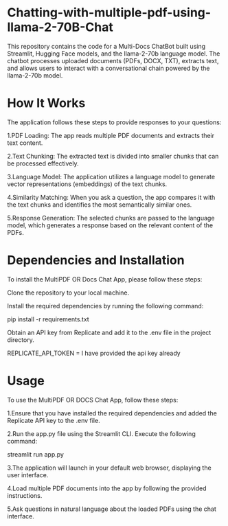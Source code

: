 # Chatting-with-multiple-pdf-using-llama-2-70B-Chat
This repository contains the code for a Multi-Docs ChatBot built using Streamlit, Hugging Face models, and the llama-2-70b language model. The chatbot processes uploaded documents (PDFs, DOCX, TXT), extracts text, and allows users to interact with a conversational chain powered by the llama-2-70b model. 

# How It Works
The application follows these steps to provide responses to your questions:

1.PDF Loading: The app reads multiple PDF documents and extracts their text content.

2.Text Chunking: The extracted text is divided into smaller chunks that can be processed effectively.

3.Language Model: The application utilizes a language model to generate vector representations (embeddings) of the text chunks.

4.Similarity Matching: When you ask a question, the app compares it with the text chunks and identifies the most semantically similar ones.

5.Response Generation: The selected chunks are passed to the language model, which generates a response based on the relevant content of the PDFs.

# Dependencies and Installation
To install the MultiPDF OR Docs Chat App, please follow these steps:

Clone the repository to your local machine.

Install the required dependencies by running the following command:

pip install -r requirements.txt

Obtain an API key from Replicate and add it to the .env file in the project directory.

REPLICATE_API_TOKEN = I have provided the api key already

# Usage
To use the MultiPDF OR DOCS Chat App, follow these steps:

1.Ensure that you have installed the required dependencies and added the Replicate API key to the .env file.

2.Run the app.py file using the Streamlit CLI. Execute the following command:

streamlit run app.py

3.The application will launch in your default web browser, displaying the user interface.

4.Load multiple PDF documents into the app by following the provided instructions.

5.Ask questions in natural language about the loaded PDFs using the chat interface.
